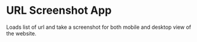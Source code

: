 # URL Screenshot App

Loads list of url and take a screenshot for both mobile and desktop view of the website.
